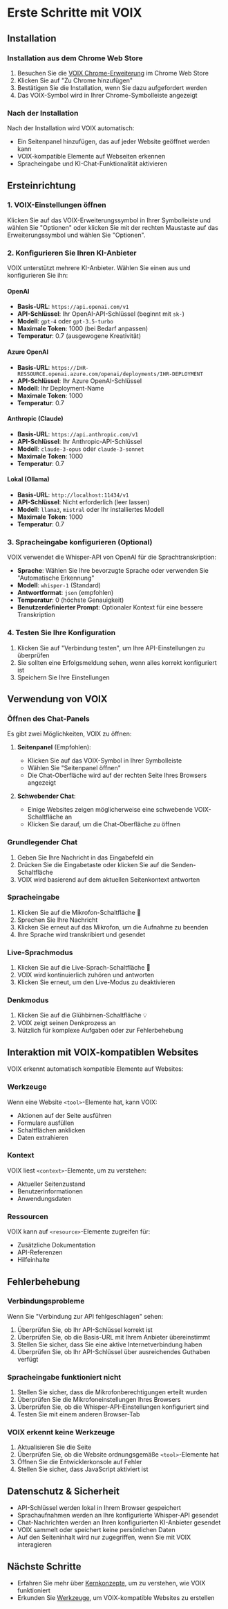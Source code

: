 # Erste Schritte mit VOIX

## Installation

### Installation aus dem Chrome Web Store

1. Besuchen Sie die [VOIX Chrome-Erweiterung](https://chromewebstore.google.com/detail/voix/agmhpolimgfdfnlgciajhbkdapkophie) im Chrome Web Store
2. Klicken Sie auf "Zu Chrome hinzufügen"
3. Bestätigen Sie die Installation, wenn Sie dazu aufgefordert werden
4. Das VOIX-Symbol wird in Ihrer Chrome-Symbolleiste angezeigt

### Nach der Installation

Nach der Installation wird VOIX automatisch:
- Ein Seitenpanel hinzufügen, das auf jeder Website geöffnet werden kann
- VOIX-kompatible Elemente auf Webseiten erkennen
- Spracheingabe und KI-Chat-Funktionalität aktivieren

## Ersteinrichtung

### 1. VOIX-Einstellungen öffnen

Klicken Sie auf das VOIX-Erweiterungssymbol in Ihrer Symbolleiste und wählen Sie "Optionen" oder klicken Sie mit der rechten Maustaste auf das Erweiterungssymbol und wählen Sie "Optionen".

### 2. Konfigurieren Sie Ihren KI-Anbieter

VOIX unterstützt mehrere KI-Anbieter. Wählen Sie einen aus und konfigurieren Sie ihn:

#### OpenAI
- **Basis-URL**: `https://api.openai.com/v1`
- **API-Schlüssel**: Ihr OpenAI-API-Schlüssel (beginnt mit `sk-`)
- **Modell**: `gpt-4` oder `gpt-3.5-turbo`
- **Maximale Token**: 1000 (bei Bedarf anpassen)
- **Temperatur**: 0.7 (ausgewogene Kreativität)

#### Azure OpenAI
- **Basis-URL**: `https://IHR-RESSOURCE.openai.azure.com/openai/deployments/IHR-DEPLOYMENT`
- **API-Schlüssel**: Ihr Azure OpenAI-Schlüssel
- **Modell**: Ihr Deployment-Name
- **Maximale Token**: 1000
- **Temperatur**: 0.7

#### Anthropic (Claude)
- **Basis-URL**: `https://api.anthropic.com/v1`
- **API-Schlüssel**: Ihr Anthropic-API-Schlüssel
- **Modell**: `claude-3-opus` oder `claude-3-sonnet`
- **Maximale Token**: 1000
- **Temperatur**: 0.7

#### Lokal (Ollama)
- **Basis-URL**: `http://localhost:11434/v1`
- **API-Schlüssel**: Nicht erforderlich (leer lassen)
- **Modell**: `llama3`, `mistral` oder Ihr installiertes Modell
- **Maximale Token**: 1000
- **Temperatur**: 0.7

### 3. Spracheingabe konfigurieren (Optional)

VOIX verwendet die Whisper-API von OpenAI für die Sprachtranskription:

- **Sprache**: Wählen Sie Ihre bevorzugte Sprache oder verwenden Sie "Automatische Erkennung"
- **Modell**: `whisper-1` (Standard)
- **Antwortformat**: `json` (empfohlen)
- **Temperatur**: 0 (höchste Genauigkeit)
- **Benutzerdefinierter Prompt**: Optionaler Kontext für eine bessere Transkription

### 4. Testen Sie Ihre Konfiguration

1. Klicken Sie auf "Verbindung testen", um Ihre API-Einstellungen zu überprüfen
2. Sie sollten eine Erfolgsmeldung sehen, wenn alles korrekt konfiguriert ist
3. Speichern Sie Ihre Einstellungen

## Verwendung von VOIX

### Öffnen des Chat-Panels

Es gibt zwei Möglichkeiten, VOIX zu öffnen:

1. **Seitenpanel** (Empfohlen):
   - Klicken Sie auf das VOIX-Symbol in Ihrer Symbolleiste
   - Wählen Sie "Seitenpanel öffnen"
   - Die Chat-Oberfläche wird auf der rechten Seite Ihres Browsers angezeigt

2. **Schwebender Chat**:
   - Einige Websites zeigen möglicherweise eine schwebende VOIX-Schaltfläche an
   - Klicken Sie darauf, um die Chat-Oberfläche zu öffnen

### Grundlegender Chat

1. Geben Sie Ihre Nachricht in das Eingabefeld ein
2. Drücken Sie die Eingabetaste oder klicken Sie auf die Senden-Schaltfläche
3. VOIX wird basierend auf dem aktuellen Seitenkontext antworten

### Spracheingabe

1. Klicken Sie auf die Mikrofon-Schaltfläche 🎤
2. Sprechen Sie Ihre Nachricht
3. Klicken Sie erneut auf das Mikrofon, um die Aufnahme zu beenden
4. Ihre Sprache wird transkribiert und gesendet

### Live-Sprachmodus

1. Klicken Sie auf die Live-Sprach-Schaltfläche 🎯
2. VOIX wird kontinuierlich zuhören und antworten
3. Klicken Sie erneut, um den Live-Modus zu deaktivieren

### Denkmodus

1. Klicken Sie auf die Glühbirnen-Schaltfläche 💡
2. VOIX zeigt seinen Denkprozess an
3. Nützlich für komplexe Aufgaben oder zur Fehlerbehebung

## Interaktion mit VOIX-kompatiblen Websites

VOIX erkennt automatisch kompatible Elemente auf Websites:

### Werkzeuge
Wenn eine Website `<tool>`-Elemente hat, kann VOIX:
- Aktionen auf der Seite ausführen
- Formulare ausfüllen
- Schaltflächen anklicken
- Daten extrahieren

### Kontext
VOIX liest `<context>`-Elemente, um zu verstehen:
- Aktueller Seitenzustand
- Benutzerinformationen
- Anwendungsdaten

### Ressourcen
VOIX kann auf `<resource>`-Elemente zugreifen für:
- Zusätzliche Dokumentation
- API-Referenzen
- Hilfeinhalte

## Fehlerbehebung

### Verbindungsprobleme

Wenn Sie "Verbindung zur API fehlgeschlagen" sehen:
1. Überprüfen Sie, ob Ihr API-Schlüssel korrekt ist
2. Überprüfen Sie, ob die Basis-URL mit Ihrem Anbieter übereinstimmt
3. Stellen Sie sicher, dass Sie eine aktive Internetverbindung haben
4. Überprüfen Sie, ob Ihr API-Schlüssel über ausreichendes Guthaben verfügt

### Spracheingabe funktioniert nicht

1. Stellen Sie sicher, dass die Mikrofonberechtigungen erteilt wurden
2. Überprüfen Sie die Mikrofoneinstellungen Ihres Browsers
3. Überprüfen Sie, ob die Whisper-API-Einstellungen konfiguriert sind
4. Testen Sie mit einem anderen Browser-Tab

### VOIX erkennt keine Werkzeuge

1. Aktualisieren Sie die Seite
2. Überprüfen Sie, ob die Website ordnungsgemäße `<tool>`-Elemente hat
3. Öffnen Sie die Entwicklerkonsole auf Fehler
4. Stellen Sie sicher, dass JavaScript aktiviert ist

## Datenschutz & Sicherheit

- API-Schlüssel werden lokal in Ihrem Browser gespeichert
- Sprachaufnahmen werden an Ihre konfigurierte Whisper-API gesendet
- Chat-Nachrichten werden an Ihren konfigurierten KI-Anbieter gesendet
- VOIX sammelt oder speichert keine persönlichen Daten
- Auf den Seiteninhalt wird nur zugegriffen, wenn Sie mit VOIX interagieren

## Nächste Schritte

- Erfahren Sie mehr über [Kernkonzepte](./core-concepts.md), um zu verstehen, wie VOIX funktioniert
- Erkunden Sie [Werkzeuge](./tools.md), um VOIX-kompatible Websites zu erstellen

<!--@include: @/de/voix_context.md -->